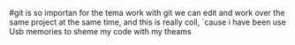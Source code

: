 

#git is so importan for the tema work
with git we can edit and work over the same project at the same time, and this is really coll, ´cause i have been use Usb memories to sheme my code with my theams

